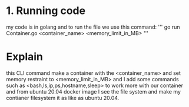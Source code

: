 # 1. Running code
my code is in golang and to run the file we use this command:
'''
go run Container.go <container_name> <memory_limit_in_MB>
'''
# Explain
this CLI command make a container with the <container_name> and set memory restraint to <memory_limit_in_MB> and I add some commands such as <bash,ls,ip,ps,hostname,sleep> to work more with our container and from ubuntu 20.04 docker image I see the file system and make my contianer filesystem it as like as ubuntu 20.04.